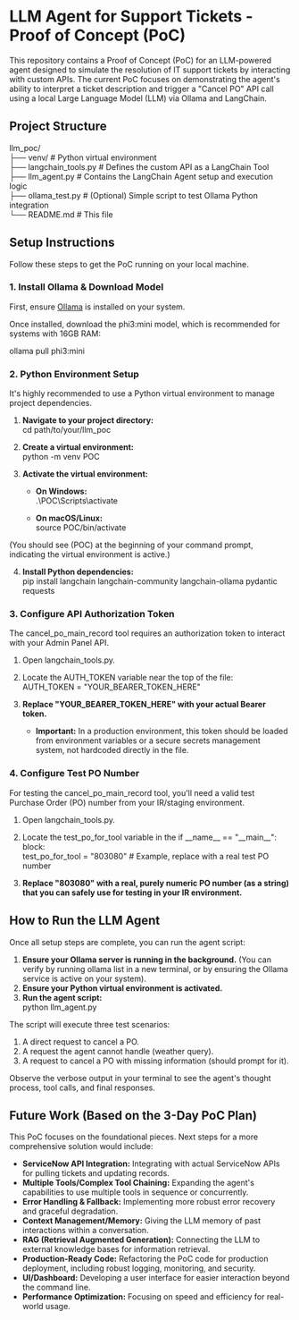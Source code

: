 # **LLM Agent for Support Tickets \- Proof of Concept (PoC)**

This repository contains a Proof of Concept (PoC) for an LLM-powered agent designed to simulate the resolution of IT support tickets by interacting with custom APIs. The current PoC focuses on demonstrating the agent's ability to interpret a ticket description and trigger a "Cancel PO" API call using a local Large Language Model (LLM) via Ollama and LangChain.

## **Project Structure**

llm\_poc/  
├── venv/                 \# Python virtual environment  
├── langchain\_tools.py    \# Defines the custom API as a LangChain Tool  
├── llm\_agent.py          \# Contains the LangChain Agent setup and execution logic  
├── ollama\_test.py        \# (Optional) Simple script to test Ollama Python integration  
└── README.md             \# This file

## **Setup Instructions**

Follow these steps to get the PoC running on your local machine.

### **1\. Install Ollama & Download Model**

First, ensure [Ollama](https://ollama.com/) is installed on your system.

Once installed, download the phi3:mini model, which is recommended for systems with 16GB RAM:

ollama pull phi3:mini

### **2\. Python Environment Setup**

It's highly recommended to use a Python virtual environment to manage project dependencies.

1. **Navigate to your project directory:**  
   cd path/to/your/llm\_poc

2. **Create a virtual environment:**  
   python \-m venv POC

3. **Activate the virtual environment:**  
   * **On Windows:**  
     .\\POC\\Scripts\\activate

   * **On macOS/Linux:**  
     source POC/bin/activate

(You should see (POC) at the beginning of your command prompt, indicating the virtual environment is active.)

4. **Install Python dependencies:**  
   pip install langchain langchain-community langchain-ollama pydantic requests

### **3\. Configure API Authorization Token**

The cancel\_po\_main\_record tool requires an authorization token to interact with your Admin Panel API.

1. Open langchain\_tools.py.  
2. Locate the AUTH\_TOKEN variable near the top of the file:  
   AUTH\_TOKEN \= "YOUR\_BEARER\_TOKEN\_HERE"

3. **Replace "YOUR\_BEARER\_TOKEN\_HERE" with your actual Bearer token.**  
   * **Important:** In a production environment, this token should be loaded from environment variables or a secure secrets management system, not hardcoded directly in the file.

### **4\. Configure Test PO Number**

For testing the cancel\_po\_main\_record tool, you'll need a valid test Purchase Order (PO) number from your IR/staging environment.

1. Open langchain\_tools.py.  
2. Locate the test\_po\_for\_tool variable in the if \_\_name\_\_ \== "\_\_main\_\_": block:  
   test\_po\_for\_tool \= "803080" \# Example, replace with a real test PO number

3. **Replace "803080" with a real, purely numeric PO number (as a string) that you can safely use for testing in your IR environment.**

## **How to Run the LLM Agent**

Once all setup steps are complete, you can run the agent script:

1. **Ensure your Ollama server is running in the background.** (You can verify by running ollama list in a new terminal, or by ensuring the Ollama service is active on your system).  
2. **Ensure your Python virtual environment is activated.**  
3. **Run the agent script:**  
   python llm\_agent.py

The script will execute three test scenarios:

1. A direct request to cancel a PO.  
2. A request the agent cannot handle (weather query).  
3. A request to cancel a PO with missing information (should prompt for it).

Observe the verbose output in your terminal to see the agent's thought process, tool calls, and final responses.

## **Future Work (Based on the 3-Day PoC Plan)**

This PoC focuses on the foundational pieces. Next steps for a more comprehensive solution would include:

* **ServiceNow API Integration:** Integrating with actual ServiceNow APIs for pulling tickets and updating records.  
* **Multiple Tools/Complex Tool Chaining:** Expanding the agent's capabilities to use multiple tools in sequence or concurrently.  
* **Error Handling & Fallback:** Implementing more robust error recovery and graceful degradation.  
* **Context Management/Memory:** Giving the LLM memory of past interactions within a conversation.  
* **RAG (Retrieval Augmented Generation):** Connecting the LLM to external knowledge bases for information retrieval.  
* **Production-Ready Code:** Refactoring the PoC code for production deployment, including robust logging, monitoring, and security.  
* **UI/Dashboard:** Developing a user interface for easier interaction beyond the command line.  
* **Performance Optimization:** Focusing on speed and efficiency for real-world usage.